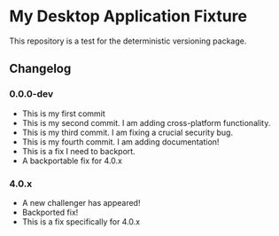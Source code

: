 # My Desktop Application Fixture

This repository is a test for the deterministic versioning package.

## Changelog

### 0.0.0-dev

* This is my first commit
* This is my second commit. I am adding cross-platform functionality.
* This is my third commit. I am fixing a crucial security bug.
* This is my fourth commit. I am adding documentation!
* This is a fix I need to backport.
* A backportable fix for 4.0.x

### 4.0.x

* A new challenger has appeared!
* Backported fix!
* This is a fix specifically for 4.0.x

